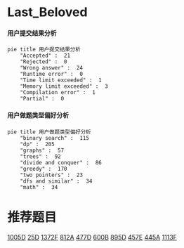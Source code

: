 # Last_Beloved

<!-- tabs:start -->



#### **用户提交结果分析**

```mermaid
pie title 用户提交结果分析
    "Accepted" :  21
    "Rejected" :  0
    "Wrong answer" :  24
    "Runtime error" :  0
    "Time limit exceeded" :  1
    "Memory limit exceeded" :  3
    "Compilation error" :  1
    "Partial" :  0
```

#### **用户做题类型偏好分析**

```mermaid
pie title 用户做题类型偏好分析
    "binary search" :  115
    "dp" :  205
    "graphs" :  57
    "trees" :  92
    "divide and conquer" :  86
    "greedy" :  170
    "two pointers" :  23
    "dfs and similar" :  34
    "math" :  34
```



<!-- tabs:end -->
# 推荐题目
[1005D](https://codeforces.com/contest/1005/problem/D)
[25D](https://codeforces.com/contest/25/problem/D)
[1372F](https://codeforces.com/contest/1372/problem/F)
[812A](https://codeforces.com/contest/812/problem/A)
[477D](https://codeforces.com/contest/477/problem/D)
[600B](https://codeforces.com/contest/600/problem/B)
[895D](https://codeforces.com/contest/895/problem/D)
[457E](https://codeforces.com/contest/457/problem/E)
[445A](https://codeforces.com/contest/445/problem/A)
[1113F](https://codeforces.com/contest/1113/problem/F)
